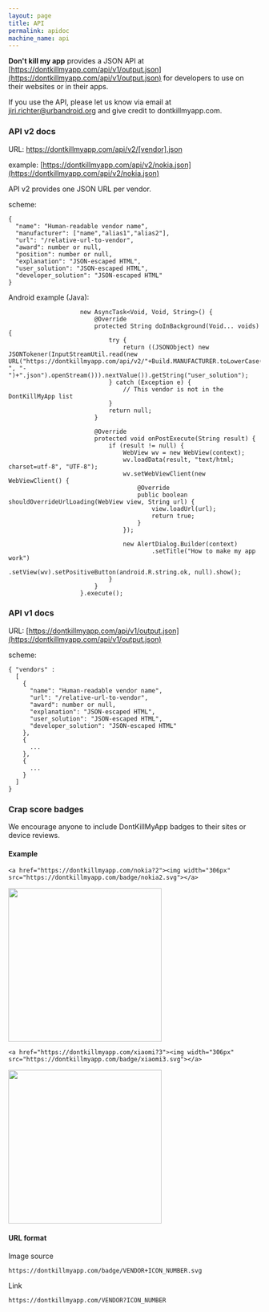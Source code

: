 ```yaml
---
layout: page
title: API
permalink: apidoc
machine_name: api
---
```


**Don't kill my app** provides a JSON API at [https://dontkillmyapp.com/api/v1/output.json](https://dontkillmyapp.com/api/v1/output.json) for developers to use on their websites or in their apps.

If you use the API, please let us know via email at jiri.richter@urbandroid.org and give credit to dontkillmyapp.com.

### API v2 docs

URL: https://dontkillmyapp.com/api/v2/[vendor].json


example: [https://dontkillmyapp.com/api/v2/nokia.json](https://dontkillmyapp.com/api/v2/nokia.json)

API v2 provides one JSON URL per vendor.

scheme:
````
{
  "name": "Human-readable vendor name",
  "manufacturer": ["name","alias1","alias2"],
  "url": "/relative-url-to-vendor",
  "award": number or null,
  "position": number or null,
  "explanation": "JSON-escaped HTML",
  "user_solution": "JSON-escaped HTML",
  "developer_solution": "JSON-escaped HTML"
}
````

Android example (Java):
````
                    new AsyncTask<Void, Void, String>() {
                        @Override
                        protected String doInBackground(Void... voids) {
                            try {
                                return ((JSONObject) new JSONTokener(InputStreamUtil.read(new URL("https://dontkillmyapp.com/api/v2/"+Build.MANUFACTURER.toLowerCase().replaceAll(" ", "-")+".json").openStream())).nextValue()).getString("user_solution");
                            } catch (Exception e) {
                                // This vendor is not in the DontKillMyApp list
                            }
                            return null;
                        }

                        @Override
                        protected void onPostExecute(String result) {
                            if (result != null) {
                                WebView wv = new WebView(context);
                                wv.loadData(result, "text/html; charset=utf-8", "UTF-8");
                                wv.setWebViewClient(new WebViewClient() {
                                    @Override
                                    public boolean shouldOverrideUrlLoading(WebView view, String url) {
                                        view.loadUrl(url);
                                        return true;
                                    }
                                });

                                new AlertDialog.Builder(context)
                                        .setTitle("How to make my app work")
                                        .setView(wv).setPositiveButton(android.R.string.ok, null).show();
                            }
                        }
                    }.execute();

````



### API v1 docs

URL: [https://dontkillmyapp.com/api/v1/output.json](https://dontkillmyapp.com/api/v1/output.json)

scheme:
````
{ "vendors" :
  [
    {
      "name": "Human-readable vendor name",
      "url": "/relative-url-to-vendor",
      "award": number or null,
      "explanation": "JSON-escaped HTML",
      "user_solution": "JSON-escaped HTML",
      "developer_solution": "JSON-escaped HTML"
    },
    {
      ...
    },
    {
      ...
    }
  ]
}
````

### Crap score badges


We encourage anyone to include DontKillMyApp badges to their sites or device reviews.


#### Example


````<a href="https://dontkillmyapp.com/nokia?2"><img width="306px" src="https://dontkillmyapp.com/badge/nokia2.svg"></a>````


<a href="https://dontkillmyapp.com/nokia?2"><img width="306px" src="https://dontkillmyapp.com/badge/nokia2.svg"></a>



````<a href="https://dontkillmyapp.com/xiaomi?3"><img width="306px" src="https://dontkillmyapp.com/badge/xiaomi3.svg"></a>````


<a href="https://dontkillmyapp.com/xiaomi?3"><img width="306px" src="https://dontkillmyapp.com/badge/xiaomi3.svg"></a>



#### URL format


Image source


````https://dontkillmyapp.com/badge/VENDOR+ICON_NUMBER.svg````

Link


````https://dontkillmyapp.com/VENDOR?ICON_NUMBER````





